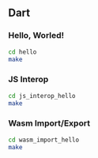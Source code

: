 ## Dart

### Hello, Worled!

```sh
cd hello
make
```

### JS Interop

```sh
cd js_interop_hello
make
```

### Wasm Import/Export

```sh
cd wasm_import_hello
make
```
